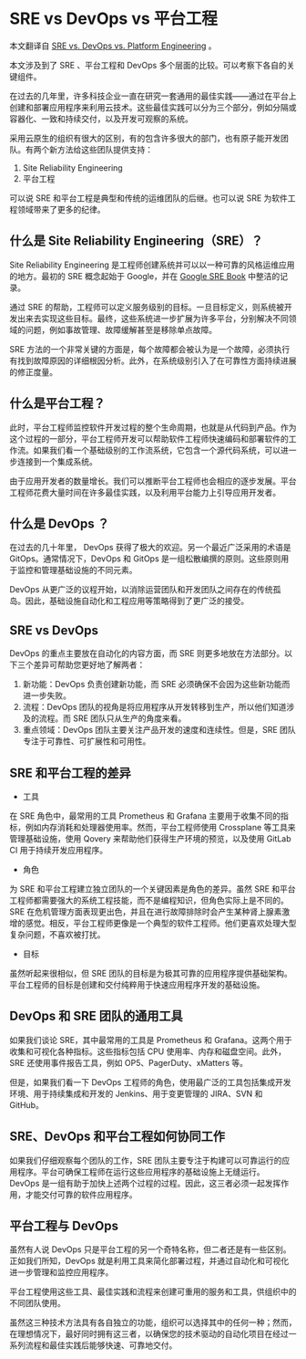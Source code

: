 # SRE vs DevOps vs 平台工程

本文翻译自 [SRE vs. DevOps vs. Platform Engineering](https://thenewstack.io/sre-vs-devops-vs-platform-engineering/) 。

本文涉及到了 SRE 、平台工程和 DevOps 多个层面的比较。可以考察下各自的关键组件。

在过去的几年里，许多科技企业一直在研究一套通用的最佳实践——通过在平台上创建和部署应用程序来利用云技术。这些最佳实践可以分为三个部分，例如分隔或容器化、一致和持续交付，以及开发可观察的系统。

采用云原生的组织有很大的区别，有的包含许多很大的部门，也有原子能开发团队。有两个新方法给这些团队提供支持：

1. Site Reliability Engineering
2. 平台工程

可以说 SRE 和平台工程是典型和传统的运维团队的后继。也可以说 SRE 为软件工程领域带来了更多的纪律。

## 什么是 Site Reliability Engineering（SRE）？

Site Reliability Engineering 是工程师创建系统并可以以一种可靠的风格运维应用的地方。最初的 SRE 概念起始于 Google，并在 [Google SRE Book](https://sre.google/sre-book/introduction) 中整洁的记录。

通过 SRE 的帮助，工程师可以定义服务级别的目标。一旦目标定义，则系统被开发出来去实现这些目标。最终，这些系统进一步扩展为许多平台，分别解决不同领域的问题，例如事故管理、故障缓解甚至是移除单点故障。

SRE 方法的一个非常关键的方面是，每个故障都会被认为是一个故障，必须执行有找到故障原因的详细根因分析。此外，在系统级别引入了在可靠性方面持续进展的修正度量。

## 什么是平台工程？

此时，平台工程师监控软件开发过程的整个生命周期，也就是从代码到产品。作为这个过程的一部分，平台工程师开发可以帮助软件工程师快速编码和部署软件的工作流。如果我们看一个基础级别的工作流系统，它包含一个源代码系统，可以进一步连接到一个集成系统。

由于应用开发者的数量增长。我们可以推断平台工程师也会相应的逐步发展。平台工程师花费大量时间在许多最佳实践，以及利用平台能力上引导应用开发者。

## 什么是 DevOps ？

在过去的几十年里， DevOps 获得了极大的欢迎。另一个最近广泛采用的术语是 GitOps。通常情况下，DevOps 和 GitOps 是一组松散编撰的原则。这些原则用于监控和管理基础设施的不同元素。

DevOps 从更广泛的议程开始，以消除运营团队和开发团队之间存在的传统孤岛。因此，基础设施自动化和工程应用等策略得到了更广泛的接受。

## SRE vs DevOps

DevOps 的重点主要放在自动化的内容方面，而 SRE 则更多地放在方法部分。以下三个差异可帮助您更好地了解两者：

1. 新功能：DevOps 负责创建新功能，而 SRE 必须确保不会因为这些新功能而进一步失败。
2. 流程：DevOps 团队的视角是将应用程序从开发转移到生产，所以他们知道涉及的流程。而 SRE 团队只从生产的角度来看。
3. 重点领域：DevOps 团队主要关注产品开发的速度和连续性。但是，SRE 团队专注于可靠性、可扩展性和可用性。

## SRE 和平台工程的差异

* 工具

在 SRE 角色中，最常用的工具 Prometheus 和 Grafana 主要用于收集不同的指标，例如内存消耗和处理器使用率。然而，平台工程师使用 Crossplane 等工具来管理基础设施，使用 Qovery 来帮助他们获得生产环境的预览，以及使用 GitLab CI 用于持续开发应用程序。

* 角色

为 SRE 和平台工程建立独立团队的一个关键因素是角色的差异。虽然 SRE 和平台工程师都需要强大的系统工程技能，而不是编程知识，但角色实际上是不同的。 SRE 在危机管理方面表现更出色，并且在进行故障排除时会产生某种肾上腺素激增的感觉。相反，平台工程师更像是一个典型的软件工程师。他们更喜欢处理大型复杂问题，不喜欢被打扰。

* 目标

虽然听起来很相似，但 SRE 团队的目标是为极其可靠的应用程序提供基础架构。平台工程师的目标是创建和交付纯粹用于快速应用程序开发的基础设施。

## DevOps 和 SRE 团队的通用工具

如果我们谈论 SRE，其中最常用的工具是 Prometheus 和 Grafana。这两个用于收集和可视化各种指标。这些指标包括 CPU 使用率、内存和磁盘空间。此外，SRE 还使用事件报告工具，例如 OP5、PagerDuty、xMatters 等。

但是，如果我们看一下 DevOps 工程师的角色，使用最广泛的工具包括集成开发环境、用于持续集成和开发的 Jenkins、用于变更管理的 JIRA、SVN 和 GitHub。

## SRE、DevOps 和平台工程如何协同工作

如果我们仔细观察每个团队的工作，SRE 团队主要专注于构建可以可靠运行的应用程序。平台可确保工程师在运行这些应用程序的基础设施上无缝运行。 DevOps 是一组有助于加快上述两个过程的过程。因此，这三者必须一起发挥作用，才能交付可靠的软件应用程序。

## 平台工程与 DevOps

虽然有人说 DevOps 只是平台工程的另一个奇特名称，但二者还是有一些区别。正如我们所知，DevOps 就是利用工具来简化部署过程，并通过自动化和可视化进一步管理和监控应用程序。

平台工程使用这些工具、最佳实践和流程来创建可重用的服务和工具，供组织中的不同团队使用。

虽然这三种技术方法具有各自独立的功能，组织可以选择其中的任何一种；然而，在理想情况下，最好同时拥有这三者，以确保您的技术驱动的自动化项目在经过一系列流程和最佳实践后能够快速、可靠地交付。